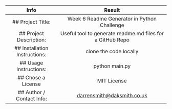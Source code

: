 |              Info              |                           Result                          |
| :----------------------------: | :-------------------------------------------------------: |
|       ## Project Title:        |        Week 6 Readme Generator in Python Challenge        |
|    ## Project Description:     | Useful tool to generate readme.md files for a GitHub Repo |
| ## Installation Instructions:  |                   clone the code locally                  |
|    ## Usage Instructions:      |                       python main.py                      |
|       ## Chose a License       |                        MIT License                        |
|   ## Author / Contact Info:    |                 darrensmith@daksmith.co.uk                |
